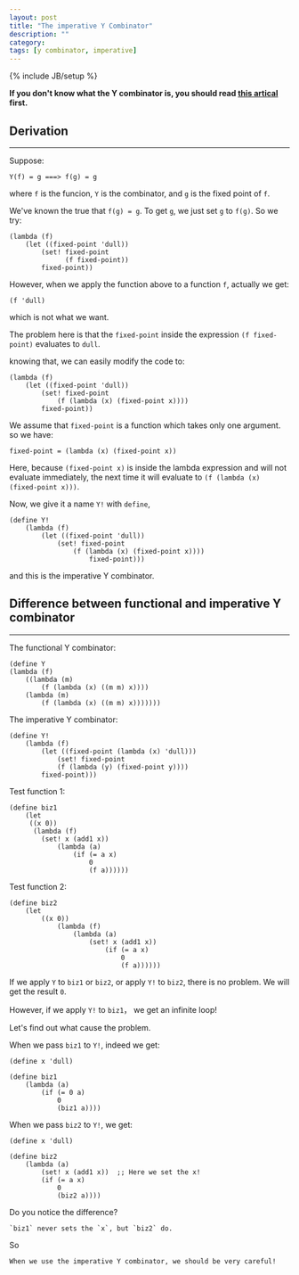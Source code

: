 ```yaml
---
layout: post
title: "The imperative Y Combinator"
description: ""
category: 
tags: [y combinator, imperative]
---
```

{% include JB/setup %}

**If you don't know what the Y combinator is, you should read [this artical]("the-y-combinator") first.**

## Derivation
---
Suppose:
  
    Y(f) = g ===> f(g) = g

where `f` is the funcion, `Y` is the combinator, and `g` is the fixed point of `f`.

We've known the true that `f(g) = g`. To get `g`, we just set `g` to `f(g)`. So we try:

    (lambda (f)
		(let ((fixed-point 'dull))
			(set! fixed-point 
				  (f fixed-point))
			fixed-point))
			
However, when we apply the function above to a function `f`, actually we get:

    (f 'dull)
	
which is not what we want.

The problem here is that the `fixed-point` inside the expression `(f fixed-point)` evaluates to `dull`.

knowing that, we can easily modify the code to:

	(lambda (f)
		(let ((fixed-point 'dull))
			(set! fixed-point
				(f (lambda (x) (fixed-point x))))
			fixed-point))
			
We assume that `fixed-point` is a function which takes only one argument. so we have:

    fixed-point = (lambda (x) (fixed-point x))
	
Here, because `(fixed-point x)` is inside the lambda expression and will not evaluate immediately, the next time it will evaluate to `(f (lambda (x) (fixed-point x)))`.

Now, we give it a name `Y!` with `define`,

	(define Y!
		(lambda (f)
			(let ((fixed-point 'dull))
				(set! fixed-point
					(f (lambda (x) (fixed-point x))))
						fixed-point)))
						
and this is the imperative Y combinator.

## Difference between functional and imperative Y combinator
---

The functional Y combinator:

	(define Y
	(lambda (f)
		((lambda (m)
			(f (lambda (x) ((m m) x))))
		(lambda (m)
			(f (lambda (x) ((m m) x)))))))
			
The imperative Y combinator:

	(define Y!
		(lambda (f)
			(let ((fixed-point (lambda (x) 'dull)))
				(set! fixed-point
				(f (lambda (y) (fixed-point y))))
			fixed-point)))
			
Test function 1:

	(define biz1
		(let
		 ((x 0))
          (lambda (f)
            (set! x (add1 x))
				(lambda (a)
					(if (= a x)
						0
						(f a))))))
						
Test function 2:

	(define biz2
		(let
			((x 0))
				(lambda (f)
					(lambda (a)
						(set! x (add1 x))
							(if (= a x)
								0
								(f a))))))
								
If we apply `Y` to `biz1` or `biz2`, or apply `Y!` to `biz2`, there is no problem. We will get the result `0`.

However, if we apply `Y!` to `biz1`， we get an infinite loop!

Let's find out what cause the problem.

When we pass `biz1` to `Y!`, indeed we get:

    (define x 'dull)
	
	(define biz1
		(lambda (a)
			(if (= 0 a)
				0
				(biz1 a))))
				
When we pass `biz2` to `Y!`, we get:

    (define x 'dull)
		
	(define biz2
		(lambda (a)
			(set! x (add1 x))  ;; Here we set the x!
			(if (= a x)
				0
				(biz2 a))))
				
Do you notice the difference? 

    `biz1` never sets the `x`, but `biz2` do.
	
So 

    When we use the imperative Y combinator, we should be very careful!
	
	




